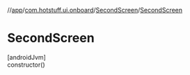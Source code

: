 //[app](../../../index.md)/[com.hotstuff.ui.onboard](../index.md)/[SecondScreen](index.md)/[SecondScreen](-second-screen.md)

# SecondScreen

[androidJvm]\
constructor()
